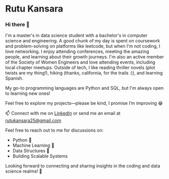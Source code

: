 # Rutu Kansara

### Hi there 👋

I'm a master's in data science student with a bachelor's in computer science and engineering. A good chunk of my day is spent on coursework and problem-solving on platforms like leetcode, but when I'm not coding, I love networking. I enjoy attending conferences, meeting the amazing people, and learning about their growth journeys. I'm also an active member of the Society of Women Engineers and love attending events, including local chapter meetups. Outside of tech, I like reading thriller novels (plot twists are my thing!), hiking (thanks, california, for the trails :)), and learning Spanish.

My go-to programming languages are Python and SQL, but I'm always open to learning new ones!

Feel free to explore my projects—please be kind, I promise I’m improving 😁

📫 Connect with me on [LinkedIn](https://www.linkedin.com/in/rutukansara01/) or send me an email at rutukansara25@gmail.com


Feel free to reach out to me for discussions on:

- Python 🐍
- Machine Learning 🤖
- Data Structures 🧱
- Building Scalable Systems

Looking forward to connecting and sharing insights in the coding and data science realms! 🚀
<!--
**rutukansara/rutukansara** is a ✨ _special_ ✨ repository because its `README.md` (this file) appears on your GitHub profile.

Here are some ideas to get you started:

- 🔭 I’m currently working on ...
- 🌱 I’m currently learning ...
- 👯 I’m looking to collaborate on ...
- 🤔 I’m looking for help with ...
- 💬 Ask me about ...
- 📫 How to reach me: ...
- 😄 Pronouns: ...
- ...⚡ Fun fact: 
-->
